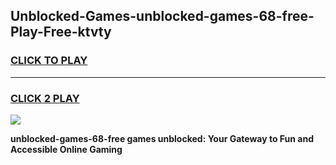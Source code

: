 
## Unblocked-Games-unblocked-games-68-free-Play-Free-ktvty
<h3>
<a href="https://premium76.site?title=unblocked-games-68-free&ref=10A">CLICK TO PLAY</a></h3>
<hr>

<h3>
<a href="https://premium76.site?title=unblocked-games-68-free&ref=10A">CLICK 2 PLAY</a>
  
</h3>

<a href="https://premium76.site?title=unblocked-games-68-free&ref=10A"><img src="https://clearcache.store/games.png"></a>


**unblocked-games-68-free games unblocked: Your Gateway to Fun and Accessible Online Gaming**
